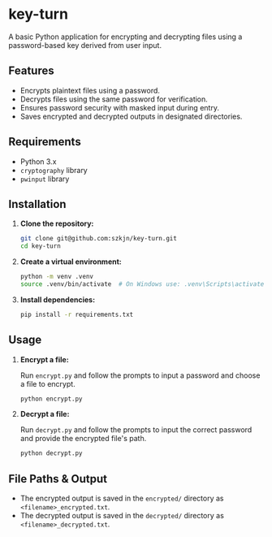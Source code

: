 # key-turn

A basic Python application for encrypting and decrypting files using a password-based key derived from user input.

## Features

- Encrypts plaintext files using a password.
- Decrypts files using the same password for verification.
- Ensures password security with masked input during entry.
- Saves encrypted and decrypted outputs in designated directories.

## Requirements

- Python 3.x
- `cryptography` library
- `pwinput` library

## Installation

1. **Clone the repository:**

   ```bash
   git clone git@github.com:szkjn/key-turn.git
   cd key-turn
   ```

2. **Create a virtual environment:**

   ```bash
   python -m venv .venv
   source .venv/bin/activate  # On Windows use: .venv\Scripts\activate
   ```

3. **Install dependencies:**
   ```bash
   pip install -r requirements.txt
   ```

## Usage

1. **Encrypt a file:**

   Run `encrypt.py` and follow the prompts to input a password and choose a file to encrypt.

   ```bash
   python encrypt.py
   ```

2. **Decrypt a file:**

   Run `decrypt.py` and follow the prompts to input the correct password and provide the encrypted file's path.

   ```bash
   python decrypt.py
   ```

## File Paths & Output

- The encrypted output is saved in the `encrypted/` directory as `<filename>_encrypted.txt`.
- The decrypted output is saved in the `decrypted/` directory as `<filename>_decrypted.txt`.
